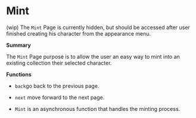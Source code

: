 # Mint

(wip) The `Mint` Page is currently hidden, but should be accessed after user finished creating his character from the appearance menu.

**Summary**

The `Mint` Page purpose is to allow the user an easy way to mint into an existing collection their selected character.

**Functions**

- `back`go back to the previous page.

- `next` move forward to the next page.

- `Mint` is an asynchronous function that handles the minting process.
